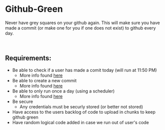 # Github-Green
Never have grey squares on your github again. This will make sure you have made a commit (or make one for you if one does not exist) to github every day.

<br>

## Requirements:
* Be able to check if a user has made a comit today (will run at 11:50 PM)
  * More info found [here](https://stackoverflow.com/questions/46855484/checking-if-a-user-made-a-commit-to-github-using-api-on-a-given-day)
* Be able to create a new commit
  * More info found [here](https://stackoverflow.com/questions/7119452/git-commit-from-python)
* Be able to only run once a day (using a scheduler)
  * More info found [here](https://docs.python.org/3/library/sched.html)
* Be secure
  * Any credentials must be securly stored (or better not stored) 
* Have access to the users backlog of code to upload in chunks to keep github green
* Have random logical code added in case we run out of user's code
